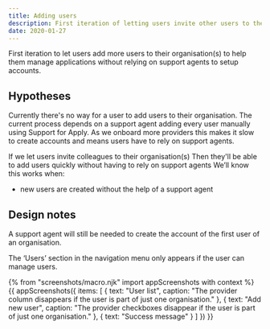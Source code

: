 ```yaml
---
title: Adding users
description: First iteration of letting users invite other users to their organisation(s) to help manage applications
date: 2020-01-27
---
```


First iteration to let users add more users to their organisation(s) to help them manage applications without relying on support agents to setup accounts.

## Hypotheses

Currently there's no way for a user to add users to their organisation. The current process depends on a support agent adding every user manually using Support for Apply. As we onboard more providers this makes it slow to create accounts and means users have to rely on support agents.

If we let users invite colleagues to their organisation(s)
Then they'll be able to add users quickly without having to rely on support agents
We’ll know this works when:
- new users are created without the help of a support agent

## Design notes

A support agent will still be needed to create the account of the first user of an organisation.

The ‘Users’ section in the navigation menu only appears if the user can manage users.

{% from "screenshots/macro.njk" import appScreenshots with context %}
{{ appScreenshots({
  items: [
    {
      text: "User list",
      caption: "The provider column disappears if the user is part of just one organisation."
    },
    {
      text: "Add new user",
      caption: "The provider checkboxes disappear if the user is part of just one organisation."
    },
    {
      text: "Success message"
    }
  ]
}) }}
